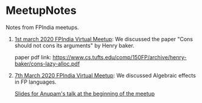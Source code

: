 # MeetupNotes
Notes from FPIndia meetups.

1. [1st march 2020 FPIndia Virtual Meetup](notes/01-03-2020/main.md): We discussed the paper "Cons should not cons its arguments" by Henry baker.

    paper pdf link: https://www.cs.tufts.edu/comp/150FP/archive/henry-baker/cons-lazy-alloc.pdf

2. [7th March 2020 FPIndia Virtual Meetup](notes/07-03-2020/main.md): We discussed Algebraic effects in FP languages.

    [Slides for Anupam's talk at the beginning of the meetup](https://speakerdeck.com/ajnsit/algebraic-effects-in-fp-languages)

